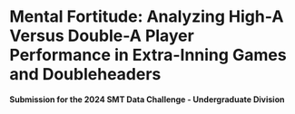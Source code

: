 # Mental Fortitude: Analyzing High-A Versus Double-A Player Performance in Extra-Inning Games and Doubleheaders
**Submission for the 2024 SMT Data Challenge - Undergraduate Division**
